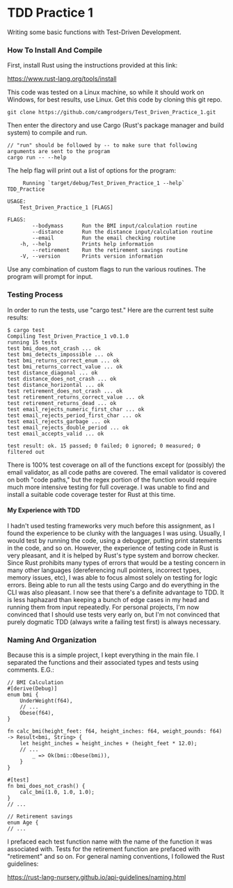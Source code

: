 # TDD Practice 1

Writing some basic functions with Test-Driven Development.

### How To Install And Compile

First, install Rust using the instructions provided at this link:

https://www.rust-lang.org/tools/install

This code was tested on a Linux machine, so while it should work on Windows, for best results, use Linux.
Get this code by cloning this git repo.
```
git clone https://github.com/camgrodgers/Test_Driven_Practice_1.git
```
Then enter the directory and use Cargo (Rust's package manager and build system) to compile and run.
```
// "run" should be followed by -- to make sure that following arguments are sent to the program
cargo run -- --help
```
The help flag will print out a list of options for the program:
```
     Running `target/debug/Test_Driven_Practice_1 --help`
TDD_Practice

USAGE:
    Test_Driven_Practice_1 [FLAGS]

FLAGS:
        --bodymass      Run the BMI input/calculation routine
        --distance      Run the distance input/calculation routine
        --email         Run the email checking routine
    -h, --help          Prints help information
        --retirement    Run the retirement savings routine
    -V, --version       Prints version information
```
Use any combination of custom flags to run the various routines. The program will prompt for input.

### Testing Process

In order to run the tests, use "cargo test." Here are the current test suite results:
```
$ cargo test
Compiling Test_Driven_Practice_1 v0.1.0
running 15 tests
test bmi_does_not_crash ... ok
test bmi_detects_impossible ... ok
test bmi_returns_correct_enum ... ok
test bmi_returns_correct_value ... ok
test distance_diagonal ... ok
test distance_does_not_crash ... ok
test distance_horizontal ... ok
test retirement_does_not_crash ... ok
test retirement_returns_correct_value ... ok
test retirement_returns_dead ... ok
test email_rejects_numeric_first_char ... ok
test email_rejects_period_first_char ... ok
test email_rejects_garbage ... ok
test email_rejects_double_period ... ok
test email_accepts_valid ... ok

test result: ok. 15 passed; 0 failed; 0 ignored; 0 measured; 0 filtered out
```
There is 100% test coverage on all of the functions except for (possibly) the email validator, as all code paths are covered.
The email validator is covered on both "code paths," but the regex portion of the function would require much more intensive testing for full coverage.
I was unable to find and install a suitable code coverage tester for Rust at this time.

#### My Experience with TDD

I hadn't used testing frameworks very much before this assignment, as I found the experience to be clunky with the languages I was using.
Usually, I would test by running the code, using a debugger, putting print statements in the code, and so on.
However, the experience of testing code in Rust is very pleasant, and it is helped by Rust's type system and borrow checker.
Since Rust prohibits many types of errors that would be a testing concern in many other languages (dereferencing null pointers, incorrect types, memory issues, etc),
I was able to focus almost solely on testing for logic errors. Being able to run all the tests using Cargo and do everything in the CLI was also pleasant.
I now see that there's a definite advantage to TDD. It is less haphazard than keeping a bunch of edge cases in my head and running them from input repeatedly.
For personal projects, I'm now convinced that I should use tests very early on, but I'm not convinced that purely dogmatic TDD (always write a failing test first) is always necessary.

### Naming And Organization

Because this is a simple project, I kept everything in the main file.
I separated the functions and their associated types and tests using comments. E.G.:
```
// BMI Calculation
#[derive(Debug)]
enum bmi {
    UnderWeight(f64),
	// ...
    Obese(f64),
}

fn calc_bmi(height_feet: f64, height_inches: f64, weight_pounds: f64) -> Result<bmi, String> {
    let height_inches = height_inches + (height_feet * 12.0);
    // ...
        _ => Ok(bmi::Obese(bmi)),
    }
}

#[test]
fn bmi_does_not_crash() {
    calc_bmi(1.0, 1.0, 1.0);
}
// ...

// Retirement savings
enum Age {
// ...
```
I prefaced each test function name with the name of the function it was associated with.
Tests for the retirement function are prefaced with "retirement" and so on. 
For general naming conventions, I followed the Rust guidelines:

https://rust-lang-nursery.github.io/api-guidelines/naming.html


